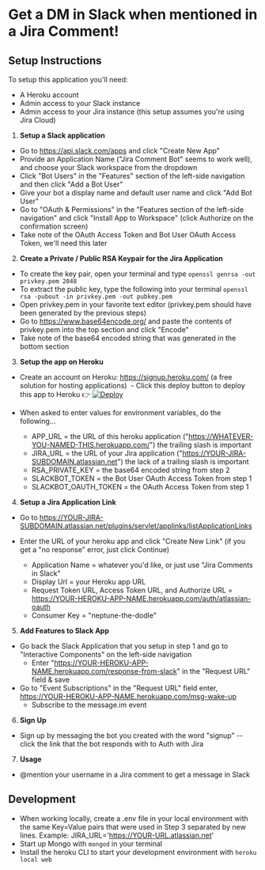 # Get a DM in Slack when mentioned in a Jira Comment!

## Setup Instructions
To setup this application you'll need:
- A Heroku account
- Admin access to your Slack instance
- Admin access to your Jira instance (this setup assumes you're using Jira Cloud)

1. **Setup a Slack application**
  - Go to https://api.slack.com/apps and click "Create New App"
  - Provide an Application Name ("Jira Comment Bot" seems to work well), and choose your Slack workspace from the dropdown
  - Click "Bot Users" in the "Features" section of the left-side navigation and then click "Add a Bot User"
  - Give your bot a display name and default user name and click "Add Bot User"
  - Go to "OAuth & Permissions" in the "Features section of the left-side navigation" and click "Install App to Workspace" (click Authorize on the confirmation screen)
  - Take note of the OAuth Access Token and Bot User OAuth Access Token, we'll need this later
2. **Create a Private / Public RSA Keypair for the Jira Application**
  - To create the key pair, open your terminal and type ```openssl genrsa -out privkey.pem 2048```
  - To extract the public key, type the following into your terminal ```openssl rsa -pubout -in privkey.pem -out pubkey.pem```
  - Open privkey.pem in your favorite text editor (privkey.pem should have been generated by the previous steps)
  - Go to https://www.base64encode.org/ and paste the contents of privkey.pem into the top section and click "Encode"
  - Take note of the base64 encoded string that was generated in the bottom section
3. **Setup the app on Heroku**
  - Create an account on Heroku: https://signup.heroku.com/ (a free solution for hosting applications)
  - Click this deploy button to deploy this app to Heroku 👉 [![Deploy](https://www.herokucdn.com/deploy/button.svg)](https://heroku.com/deploy?template=https://github.com/msolomonTMG/jira-comment-slack-notification/tree/master)
  - When asked to enter values for environment variables, do the following...

    - APP_URL = the URL of this heroku application ("https://WHATEVER-YOU-NAMED-THIS.herokuapp.com/") the trailing slash is important  
    - JIRA_URL = the URL of your Jira application ("https://YOUR-JIRA-SUBDOMAIN.atlassian.net") the lack of a trailing slash is important  
    - RSA_PRIVATE_KEY = the base64 encoded string from step 2  
    - SLACKBOT_TOKEN = the Bot User OAuth Access Token from step 1
    - SLACKBOT_OAUTH_TOKEN = the OAuth Access Token from step 1
4. **Setup a Jira Application Link**
  - Go to https://YOUR-JIRA-SUBDOMAIN.atlassian.net/plugins/servlet/applinks/listApplicationLinks
  - Enter the URL of your heroku app and click "Create New Link" (if you get a "no response" error, just click Continue)
    
    - Application Name = whatever you'd like, or just use "Jira Comments in Slack"  
    - Display Url = your Heroku app URL
    - Request Token URL, Access Token URL, and Authorize URL = https://YOUR-HEROKU-APP-NAME.herokuapp.com/auth/atlassian-oauth
    - Consumer Key = "neptune-the-dodle"
5. **Add Features to Slack App**
  - Go back the Slack Application that you setup in step 1 and go to "Interactive Components" on the left-side navigation
    - Enter "https://YOUR-HEROKU-APP-NAME.herokuapp.com/response-from-slack" in the "Request URL" field & save
  - Go to "Event Subscriptions" in the "Request URL" field enter, https://YOUR-HEROKU-APP-NAME.herokuapp.com/msg-wake-up
    - Subscribe to the message.im event
6. **Sign Up**
  - Sign up by messaging the bot you created with the word "signup" -- click the link that the bot responds with to Auth with Jira
7. **Usage**
  - @mention your username in a Jira comment to get a message in Slack
  
## Development
- When working locally, create a .env file in your local environment with the same Key=Value pairs that were used in Step 3 separated by new lines. Example: JIRA_URL='https://YOUR-URL.atlassian.net'  
- Start up Mongo with ```mongod``` in your terminal
- Install the heroku CLI to start your development environment with ```heroku local web```

